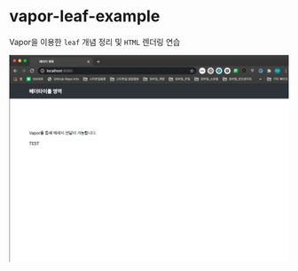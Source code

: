# vapor-leaf-example
Vapor을 이용한 `leaf` 개념 정리 및 `HTML` 렌더링 연습   

![](./.github/images/screenshot.png)

